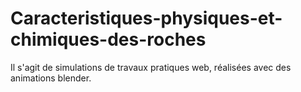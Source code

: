 # Caracteristiques-physiques-et-chimiques-des-roches
Il s'agit de simulations de travaux pratiques web, réalisées avec des animations blender.
